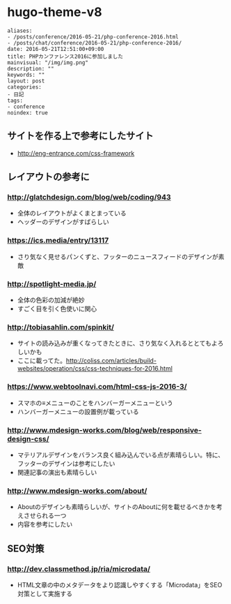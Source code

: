 # hugo-theme-v8

```
aliases:
- /posts/conference/2016-05-21/php-conference-2016.html
- /posts/chat/conference/2016-05-21/php-conference-2016/
date: 2016-05-21T12:51:00+09:00
title: PHPカンファレンス2016に参加しました
mainvisual: "/img/img.png"
description: ""
keywords: ""
layout: post
categories:
- 日記
tags:
- conference
noindex: true
```

サイトを作る上で参考にしたサイト
-----

* http://eng-entrance.com/css-framework


レイアウトの参考に
-----



### http://glatchdesign.com/blog/web/coding/943

* 全体のレイアウトがよくまとまっている
* ヘッダーのデザインがすばらしい


### https://ics.media/entry/13117

* さり気なく見せるパンくずと、フッターのニュースフィードのデザインが素敵

### http://spotlight-media.jp/

* 全体の色彩の加減が絶妙
* すごく目を引く色使いに関心

### http://tobiasahlin.com/spinkit/

* サイトの読み込みが重くなってきたときに、さり気なく入れるととてもよろしいかも
* ここに載ってた。http://coliss.com/articles/build-websites/operation/css/css-techniques-for-2016.html

### https://www.webtoolnavi.com/html-css-js-2016-3/

* スマホの≡メニューのことをハンバーガーメニューという
* ハンバーガーメニューの設置例が載っている

### http://www.mdesign-works.com/blog/web/responsive-design-css/

* マテリアルデザインをバランス良く組み込んでいる点が素晴らしい。特に、フッターのデザインは参考にしたい
* 関連記事の演出も素晴らしい

### http://www.mdesign-works.com/about/

* Aboutのデザインも素晴らしいが、サイトのAboutに何を載せるべきかを考えさせられる一つ
* 内容を参考にしたい


SEO対策
-----

### http://dev.classmethod.jp/ria/microdata/

* HTML文章の中のメタデータをより認識しやすくする「Microdata」をSEO対策として実施する
